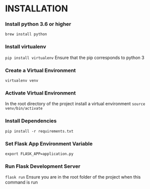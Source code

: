 # INSTALLATION
### Install python 3.6 or higher
```brew install python```
### Install virtualenv
```pip install virtualenv``` 
Ensure that the pip corresponds to python 3
### Create a Virtual Environment
```virtualenv venv```
### Activate Virtual Environment
In the root directory of the project install a virtual environment
```source venv/bin/activate```
### Install Dependencies
```pip install -r requirements.txt```
### Set Flask App Environment Variable
```export FLASK_APP=application.py```
### Run Flask Development Server
```flask run``` 
Ensure you are in the root folder of the project when this command is run
